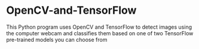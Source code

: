 # OpenCV-and-TensorFlow
This Python program uses OpenCV and TensorFlow to detect images using the computer webcam and classifies them based on one of two TensorFlow pre-trained models you can choose from
